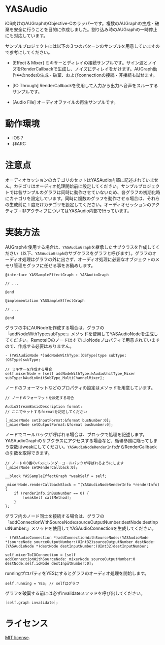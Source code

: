 # YASAudio

iOS向けのAUGraphのObjective-Cのラッパーです。複数のAUGraphの生成・破棄を安全に行うことを目的に作成しました。割り込み時のAUGraphの一時停止にも対応しています。

サンプルプロジェクトには以下の３つのパターンのサンプルを用意していますので参考にしてください。

- [Effect & Mixer]
ミキサーとディレイの接続サンプルです。サイン波とノイズをRenderCallbackで生成し、ノイズにディレイをかけます。AUGraph動作中のnodeの生成・破棄、およびconnectionの接続・非接続も試せます。

- [IO Through]
RenderCallbackを使用して入力から出力へ音声をスルーするサンプルです。

- [Audio File]
オーディオファイルの再生サンプルです。

# 動作環境

- iOS 7
- 非ARC

# 注意点

オーディオセッションのカテゴリのセットはYASAudio内部に記述されていません。カテゴリはオーディオ処理開始前に設定してください。サンプルプロジェクトでは各サンプルのグラフは同時に動作させていないため、各グラフの初期化時にカテゴリを設定しています。同時に複数のグラフを動作させる場合は、それらの生成前に１度だけカテゴリを設定してください。オーディオセッションのアクティブ・非アクティブについてはYASAudio内部で行っています。

# 実装方法

AUGraphを使用する場合は、`YASAudioGraph`を継承したサブクラスを作成してください（以下、`YASAudioGraph`のサブクラスをグラフと呼びます）。グラフのオーディオ処理はグラフの外に出さず、オーディオ処理に必要なオブジェクトのメモリ管理をグラフに任せる事をお勧めします。

```objc
@interface YASSampleEffectGraph : YASAudioGraph

// ...

@end

@implementation YASSampleEffectGraph

// ...

@end
```

グラフの中にAUNodeを作成する場合は、グラフの「addNodeWithType:subType:」メソッドを使用してYASAudioNodeを生成してください。RemoteIOのノードはすでにioNodeプロパティで用意されていますので、作成する必要はありません。

```objc
- (YASAudioNode *)addNodeWithType:(OSType)type subType:(OSType)subType;
```

```objc
// ミキサーを作成する場合
self.mixerNode = [self addNodeWithType:kAudioUnitType_Mixer subType:kAudioUnitSubType_MultiChannelMixer];
```

ノードのフォーマットなどのプロパティの設定はメソッドを用意しています。

```objc
// ノードのフォーマットを設定する場合

AudioStreamBasicDescription format;
// ここでセットするformatを記述してください

[_mixerNode setInputFormat:&format busNumber:0];
[_mixerNode setOutputFormat:&format busNumber:0];
```

ノードでコールバックが呼ばれる場合は、ブロックで処理を記述します。YASAudioGraphのサブクラスにアクセスする場合など、循環参照に陥ってしまう変数はweakにしてください。`YASAudioNodeRenderInfo`からRenderCallbackの引数を取得できます。

```objc
// ノードの0番のバスにレンダーコールバックが呼ばれるようにします
[_mixerNode setRenderCallback:0];

__block YASSampleEffectGraph *weakSelf = self;

_mixerNode.renderCallbackBlock = ^(YASAudioNodeRenderInfo *renderInfo) {
    if (renderInfo.inBusNumber == 0) {
        [weakSelf callMethod];
    }
};
```

グラフ内のノード同士を接続する場合は、グラフの「addConnectionWithSourceNode:sourceOutputNumber:destNode:destInputNumber:」メソッドを使用してYASAudioConnectionを生成してください。

```objc
- (YASAudioConnection *)addConnectionWithSourceNode:(YASAudioNode *)sourceNode sourceOutputNumber:(UInt32)sourceOutputNumber destNode:(YASAudioNode *)destNode destInputNumber:(UInt32)destInputNumber;
```

```objc
self.mixerToIOConnection = [self addConnectionWithSourceNode:_mixerNode sourceOutputNumber:0 destNode:self.ioNode destInputNumber:0];
```

runningプロパティをYESにするとグラフのオーディオ処理を開始します。

```objc
self.running = YES; // selfはグラフ
```

グラフを破棄する前には必ずinvalidateメソッドを呼び出してください。

```objc
[self.graph invalidate];
```

# ライセンス
[Apache]: http://www.apache.org/licenses/LICENSE-2.0
[MIT]: http://www.opensource.org/licenses/mit-license.php
[GPL]: http://www.gnu.org/licenses/gpl.html
[BSD]: http://opensource.org/licenses/bsd-license.php
[MIT license][MIT].
